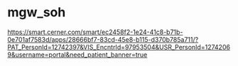 # mgw_soh

https://smart.cerner.com/smart/ec2458f2-1e24-41c8-b71b-0e701af7583d/apps/28666bf7-83cd-45e8-b115-d370b785a711/?PAT_PersonId=12742397&VIS_EncntrId=97953504&USR_PersonId=12742069&username=portal&need_patient_banner=true
